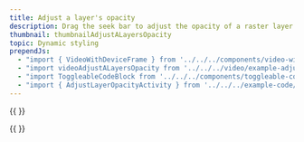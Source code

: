 ```yaml
---
title: Adjust a layer's opacity
description: Drag the seek bar to adjust the opacity of a raster layer on top of a map.
thumbnail: thumbnailAdjustALayersOpacity
topic: Dynamic styling
prependJs:
  - "import { VideoWithDeviceFrame } from '../../../components/video-with-device-frame'"
  - "import videoAdjustALayersOpacity from '../../../video/example-adjustalayersopacity.mp4'"
  - "import ToggleableCodeBlock from '../../../components/toggleable-code-block'"
  - "import { AdjustLayerOpacityActivity } from '../../../example-code/AdjustLayerOpacityActivity.js'"
---
```


{{
  <VideoWithDeviceFrame 
    videoFile={videoAdjustALayersOpacity}
    rotation="vertical"
    device="pixel-2"
  />
}}

<!-- Any notes about this example would go here.  -->

{{
  <ToggleableCodeBlock 
    codeSnippet={AdjustLayerOpacityActivity}
  />
}}
